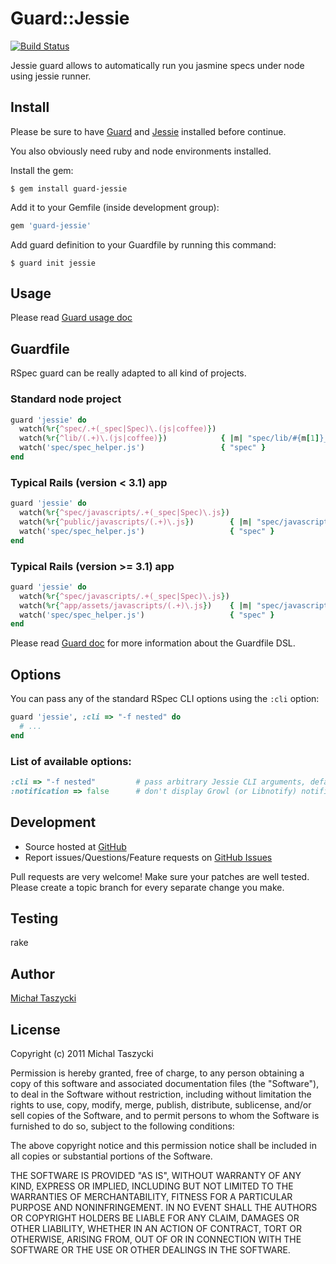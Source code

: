 Guard::Jessie
=============

[![Build Status](http://travis-ci.org/mehowte/guard-jessie.png)](http://travis-ci.org/mehowte/guard-jessie)


Jessie guard allows to automatically run you jasmine specs under node using jessie runner.


Install
-------

Please be sure to have [Guard](https://github.com/guard/guard) and [Jessie](https://github.com/futuresimple/jessie) installed before continue.

You also obviously need ruby and node environments installed.

Install the gem:

    $ gem install guard-jessie

Add it to your Gemfile (inside development group):

``` ruby
gem 'guard-jessie'
```

Add guard definition to your Guardfile by running this command:

    $ guard init jessie

Usage
-----

Please read [Guard usage doc](https://github.com/guard/guard#readme)

Guardfile
---------

RSpec guard can be really adapted to all kind of projects.

### Standard node project

``` ruby
guard 'jessie' do
  watch(%r{^spec/.+(_spec|Spec)\.(js|coffee)})
  watch(%r{^lib/(.+)\.(js|coffee)})            { |m| "spec/lib/#{m[1]}_spec.js" }
  watch('spec/spec_helper.js')                 { "spec" }
end
```

### Typical Rails (version < 3.1) app

``` ruby
guard 'jessie' do
  watch(%r{^spec/javascripts/.+(_spec|Spec)\.js})
  watch(%r{^public/javascripts/(.+)\.js})        { |m| "spec/javascripts/#{m[1]}_spec.js" }
  watch('spec/spec_helper.js')                   { "spec" }
end
```

### Typical Rails (version >= 3.1) app

``` ruby
guard 'jessie' do
  watch(%r{^spec/javascripts/.+(_spec|Spec)\.js})
  watch(%r{^app/assets/javascripts/(.+)\.js})    { |m| "spec/javascripts/#{m[1]}_spec.js" }
  watch('spec/spec_helper.js')                   { "spec" }
end
```

Please read [Guard doc](https://github.com/guard/guard#readme) for more information about the Guardfile DSL.

Options
-------

You can pass any of the standard RSpec CLI options using the `:cli` option:

``` ruby
guard 'jessie', :cli => "-f nested" do
  # ...
end
```

### List of available options:

``` ruby
:cli => "-f nested"         # pass arbitrary Jessie CLI arguments, default: "-f progress"
:notification => false      # don't display Growl (or Libnotify) notification after the specs are done running, default: true
```

Development
-----------

* Source hosted at [GitHub](https://github.com/guard/guard-jessie)
* Report issues/Questions/Feature requests on [GitHub Issues](https://github.com/guard/guard-jessie/issues)

Pull requests are very welcome! Make sure your patches are well tested. Please create a topic branch for every separate change
you make.

Testing
-------

rake

Author
------

[Michał Taszycki](https://github.com/mehowte)


License
-------

Copyright (c) 2011 Michal Taszycki

 Permission is hereby granted, free of charge, to any person obtaining a copy
 of this software and associated documentation files (the "Software"), to deal
 in the Software without restriction, including without limitation the rights
 to use, copy, modify, merge, publish, distribute, sublicense, and/or sell
 copies of the Software, and to permit persons to whom the Software is
 furnished to do so, subject to the following conditions:

 The above copyright notice and this permission notice shall be included in
 all copies or substantial portions of the Software.

 THE SOFTWARE IS PROVIDED "AS IS", WITHOUT WARRANTY OF ANY KIND, EXPRESS OR
 IMPLIED, INCLUDING BUT NOT LIMITED TO THE WARRANTIES OF MERCHANTABILITY,
 FITNESS FOR A PARTICULAR PURPOSE AND NONINFRINGEMENT. IN NO EVENT SHALL THE
 AUTHORS OR COPYRIGHT HOLDERS BE LIABLE FOR ANY CLAIM, DAMAGES OR OTHER
 LIABILITY, WHETHER IN AN ACTION OF CONTRACT, TORT OR OTHERWISE, ARISING FROM,
 OUT OF OR IN CONNECTION WITH THE SOFTWARE OR THE USE OR OTHER DEALINGS IN
 THE SOFTWARE.


